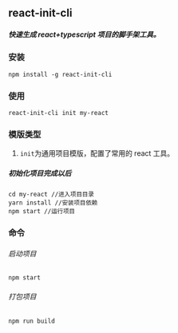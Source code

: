 ## react-init-cli

##### 快速生成 react+typescript 项目的脚手架工具。

### 安装

```
npm install -g react-init-cli
```

### 使用

```
react-init-cli init my-react
```

### 模版类型

1. `init`为通用项目模版，配置了常用的 react 工具。

##### 初始化项目完成以后

```
cd my-react //进入项目目录
yarn install //安装项目依赖
npm start //运行项目
```

### 命令

###### 启动项目

`npm start`

###### 打包项目

`npm run build`
